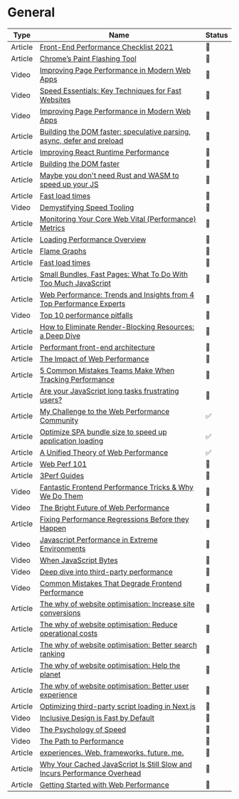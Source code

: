 # General

| Type    | Name                                                                                                                                                                             | Status             |
| ------- | -------------------------------------------------------------------------------------------------------------------------------------------------------------------------------- | ------------------ |
| Article | [Front-End Performance Checklist 2021](https://www.smashingmagazine.com/2021/01/front-end-performance-2021-free-pdf-checklist/)                                                  | :bookmark_tabs:    |
| Article | [Chrome’s Paint Flashing Tool](https://engineering.entelo.com/chromes-paint-flashing-tool-b5c880849635)                                                                          | :bookmark_tabs:    |
| Video   | [Improving Page Performance in Modern Web Apps](https://www.youtube.com/watch?v=p_8oR9GFRvQ)                                                                                     | :bookmark_tabs:    |
| Video   | [Speed Essentials: Key Techniques for Fast Websites](https://www.youtube.com/watch?v=reztLS3vomE)                                                                                | :movie_camera:     |
| Video   | [Improving Page Performance in Modern Web Apps](https://vimeo.com/254858694)                                                                                                     | :bookmark_tabs:    |
| Article | [Building the DOM faster: speculative parsing, async, defer and preload](https://hacks.mozilla.org/2017/09/building-the-dom-faster-speculative-parsing-async-defer-and-preload/) | :bookmark_tabs:    |
| Article | [Improving React Runtime Performance](https://medium.com/quintoandar-tech-blog/improving-react-runtime-performance-dec0a5a4ffda)                                                 | :bookmark_tabs:    |
| Article | [Building the DOM faster](https://hacks.mozilla.org/2017/09/building-the-dom-faster-speculative-parsing-async-defer-and-preload/)                                                | :bookmark_tabs:    |
| Article | [Maybe you don't need Rust and WASM to speed up your JS](https://mrale.ph/blog/2018/02/03/maybe-you-dont-need-rust-to-speed-up-your-js.html)                                     | :bookmark_tabs:    |
| Article | [Fast load times](https://web.dev/fast/)                                                                                                                                         | :bookmark_tabs:    |
| Video   | [Demystifying Speed Tooling](https://www.youtube.com/watch?v=mLjxXPHuIJo)                                                                                                        | :movie_camera:     |
| Article | [Monitoring Your Core Web Vital (Performance) Metrics](https://requestmetrics.com/web-performance/monitoring-core-web-vital)                                                     | :bookmark_tabs:    |
| Article | [Loading Performance Overview](https://developers.google.com/web/fundamentals/performance/get-started)                                                                           | :bookmark_tabs:    |
| Article | [Flame Graphs](https://www.brendangregg.com/flamegraphs.html)                                                                                                                    | :bookmark_tabs:    |
| Article | [Fast load times](https://web.dev/fast/)                                                                                                                                         | :bookmark_tabs:    |
| Article | [Small Bundles, Fast Pages: What To Do With Too Much JavaScript](https://calibreapp.com/blog/bundle-size-optimization)                                                           | :bookmark_tabs:    |
| Article | [Web Performance: Trends and Insights from 4 Top Performance Experts](https://cloudinary.com/products/media_optimizer/web-performance-guide)                                     | :bookmark_tabs:    |
| Video   | [Top 10 performance pitfalls](https://www.youtube.com/watch?v=Lh9q3h2khlc)                                                                                                       | :movie_camera:     |
| Article | [How to Eliminate Render-Blocking Resources: a Deep Dive](https://sia.codes/posts/render-blocking-resources/)                                                                    | :bookmark_tabs:    |
| Article | [Performant front-end architecture](https://www.debugbear.com/blog/performant-front-end-architecture)                                                                            | :bookmark_tabs:    |
| Article | [The Impact of Web Performance](https://simplified.dev/performance/impact-of-web-performance)                                                                                    | :bookmark_tabs:    |
| Article | [5 Common Mistakes Teams Make When Tracking Performance](https://calibreapp.com/blog/common-mistakes-in-tracking-speed)                                                          | :bookmark_tabs:    |
| Article | [Are your JavaScript long tasks frustrating users?](https://www.speedcurve.com/blog/javascript-long-tasks/)                                                                      | :bookmark_tabs:    |
| Article | [My Challenge to the Web Performance Community](https://philipwalton.com/articles/my-challenge-to-the-web-performance-community/)                                                | :white_check_mark: |
| Article | [Optimize SPA bundle size to speed up application loading](https://medium.com/miro-engineering/optimize-spa-bundle-size-to-speed-up-application-loading-c988cef57257)            | :white_check_mark: |
| Article | [A Unified Theory of Web Performance](https://calendar.perfplanet.com/2021/a-unified-theory-of-web-performance/)                                                                 | :white_check_mark: |
| Article | [Web Perf 101](https://3perf.com/talks/web-perf-101)                                                                                                                             | :bookmark_tabs:    |
| Article | [3Perf Guides](https://3perf.com/content)                                                                                                                                        | :bookmark_tabs:    |
| Video   | [Fantastic Frontend Performance Tricks & Why We Do Them](https://www.youtube.com/watch?v=pSCHN4oU2JQ&ab_channel=estellevw)                                                       | :movie_camera:     |
| Video   | [The Bright Future of Web Performance](https://www.youtube.com/watch?v=Jz3Fu1o356g&ab_channel=WebConferencesAmsterdam)                                                           | :movie_camera:     |
| Article | [Fixing Performance Regressions Before they Happen](https://netflixtechblog.com/fixing-performance-regressions-before-they-happen-eab2602b86fe)                                  | :bookmark_tabs:    |
| Video   | [Javascript Performance in Extreme Environments](https://www.youtube.com/watch?v=Mk-t189JSe0)                                                                                    | :movie_camera:     |
| Video   | [When JavaScript Bytes](https://www.youtube.com/watch?v=GvUGN0AIfDE)                                                                                                             | :movie_camera:     |
| Video   | [Deep dive into third-party performance](https://www.youtube.com/watch?v=uXv9JFvrnwo)                                                                                            | :movie_camera:     |
| Video   | [Common Mistakes That Degrade Frontend Performance](https://www.youtube.com/watch?v=uVrp_A7rj_I)                                                                                 | :movie_camera:     |
| Article | [The why of website optimisation: Increase site conversions](https://fershad.com/writing/website-optimisation-increase-conversions-engagement/)                                  | :bookmark_tabs:    |
| Article | [The why of website optimisation: Reduce operational costs](https://fershad.com/writing/website-optimisation-reduce-operational-costs/)                                          | :bookmark_tabs:    |
| Article | [The why of website optimisation: Better search ranking](https://fershad.com/writing/website-optimisation-improve-search-ranking/)                                               | :bookmark_tabs:    |
| Article | [The why of website optimisation: Help the planet](https://fershad.com/writing/website-optimisation-reduce-environmental-impact/)                                                | :bookmark_tabs:    |
| Article | [The why of website optimisation: Better user experience](https://fershad.com/writing/website-optimisation-better-user-experience/)                                              | :bookmark_tabs:    |
| Article | [Optimizing third-party script loading in Next.js](https://web.dev/script-component)                                                                                             | :bookmark_tabs:    |
| Video   | [Inclusive Design is Fast by Default](https://www.youtube.com/watch?v=MiXy2x6flww)                                                                                               | :movie_camera:     |
| Video   | [The Psychology of Speed](https://www.youtube.com/watch?v=7i_yQyHdxUo)                                                                                                           | :movie_camera:     |
| Video   | [The Path to Performance](https://www.youtube.com/watch?v=23Fp9V7w_8U&ab_channel=KatieKovalcin)                                                                                  | :movie_camera:     |
| Article | [experiences. Web. frameworks. future. me.](https://igor.dev/posts/experiences-web-frameworks-future-me)                                                                         | :bookmark_tabs:    |
| Article | [Why Your Cached JavaScript Is Still Slow and Incurs Performance Overhead](https://www.webperf.tips/tip/cached-js-misconceptions)                                                | :bookmark_tabs:    |
| Article | [Getting Started with Web Performance](https://calibreapp.com/blog/get-started-with-performance)                                                                                 | :bookmark_tabs:    |
